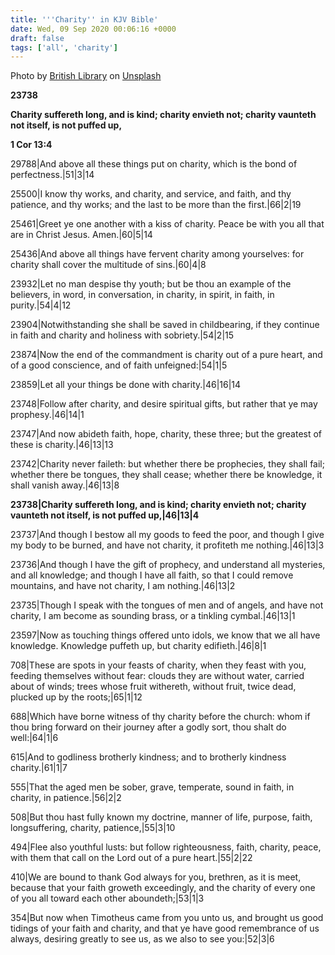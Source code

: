 ```yaml
---
title: '''Charity'' in KJV Bible'
date: Wed, 09 Sep 2020 00:06:16 +0000
draft: false
tags: ['all', 'charity']
---
```


Photo by [British Library](https://unsplash.com/@britishlibrary?utm_source=unsplash&utm_medium=referral&utm_content=creditCopyText) on [Unsplash](https://unsplash.com/s/photos/charity?utm_source=unsplash&utm_medium=referral&utm_content=creditCopyText)

**23738**

**Charity suffereth long, and is kind; charity envieth not; charity vaunteth not itself, is not puffed up,**

**1 Cor 13:4**

29788|And above all these things put on charity, which is the bond of perfectness.|51|3|14

25500|I know thy works, and charity, and service, and faith, and thy patience, and thy works; and the last to be more than the first.|66|2|19

25461|Greet ye one another with a kiss of charity. Peace be with you all that are in Christ Jesus. Amen.|60|5|14

25436|And above all things have fervent charity among yourselves: for charity shall cover the multitude of sins.|60|4|8

23932|Let no man despise thy youth; but be thou an example of the believers, in word, in conversation, in charity, in spirit, in faith, in purity.|54|4|12

23904|Notwithstanding she shall be saved in childbearing, if they continue in faith and charity and holiness with sobriety.|54|2|15

23874|Now the end of the commandment is charity out of a pure heart, and of a good conscience, and of faith unfeigned:|54|1|5

23859|Let all your things be done with charity.|46|16|14

23748|Follow after charity, and desire spiritual gifts, but rather that ye may prophesy.|46|14|1

23747|And now abideth faith, hope, charity, these three; but the greatest of these is charity.|46|13|13

23742|Charity never faileth: but whether there be prophecies, they shall fail; whether there be tongues, they shall cease; whether there be knowledge, it shall vanish away.|46|13|8

**23738|Charity suffereth long, and is kind; charity envieth not; charity vaunteth not itself, is not puffed up,|46|13|4**

23737|And though I bestow all my goods to feed the poor, and though I give my body to be burned, and have not charity, it profiteth me nothing.|46|13|3

23736|And though I have the gift of prophecy, and understand all mysteries, and all knowledge; and though I have all faith, so that I could remove mountains, and have not charity, I am nothing.|46|13|2

23735|Though I speak with the tongues of men and of angels, and have not charity, I am become as sounding brass, or a tinkling cymbal.|46|13|1

23597|Now as touching things offered unto idols, we know that we all have knowledge. Knowledge puffeth up, but charity edifieth.|46|8|1

708|These are spots in your feasts of charity, when they feast with you, feeding themselves without fear: clouds they are without water, carried about of winds; trees whose fruit withereth, without fruit, twice dead, plucked up by the roots;|65|1|12

688|Which have borne witness of thy charity before the church: whom if thou bring forward on their journey after a godly sort, thou shalt do well:|64|1|6

615|And to godliness brotherly kindness; and to brotherly kindness charity.|61|1|7

555|That the aged men be sober, grave, temperate, sound in faith, in charity, in patience.|56|2|2

508|But thou hast fully known my doctrine, manner of life, purpose, faith, longsuffering, charity, patience,|55|3|10

494|Flee also youthful lusts: but follow righteousness, faith, charity, peace, with them that call on the Lord out of a pure heart.|55|2|22

410|We are bound to thank God always for you, brethren, as it is meet, because that your faith groweth exceedingly, and the charity of every one of you all toward each other aboundeth;|53|1|3

354|But now when Timotheus came from you unto us, and brought us good tidings of your faith and charity, and that ye have good remembrance of us always, desiring greatly to see us, as we also to see you:|52|3|6